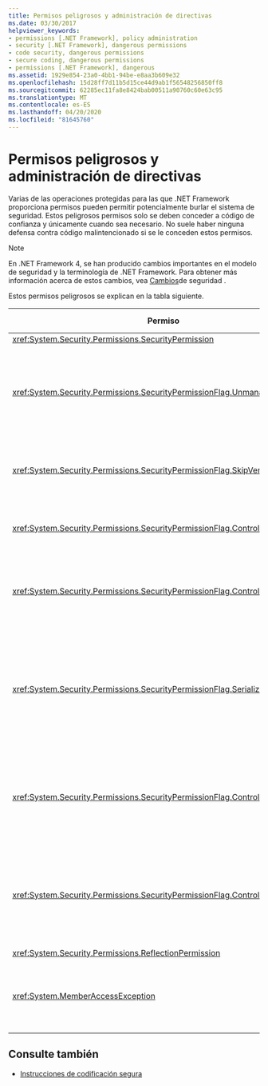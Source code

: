 ```yaml
---
title: Permisos peligrosos y administración de directivas
ms.date: 03/30/2017
helpviewer_keywords:
- permissions [.NET Framework], policy administration
- security [.NET Framework], dangerous permissions
- code security, dangerous permissions
- secure coding, dangerous permissions
- permissions [.NET Framework], dangerous
ms.assetid: 1929e854-23a0-4bb1-94be-e8aa3b609e32
ms.openlocfilehash: 15d28ff7d11b5d15ce44d9ab1f56548256850ff8
ms.sourcegitcommit: 62285ec11fa8e8424bab00511a90760c60e63c95
ms.translationtype: MT
ms.contentlocale: es-ES
ms.lasthandoff: 04/20/2020
ms.locfileid: "81645760"
---
```

# <a name="dangerous-permissions-and-policy-administration"></a>Permisos peligrosos y administración de directivas
Varias de las operaciones protegidas para las que .NET Framework proporciona permisos pueden permitir potencialmente burlar el sistema de seguridad. Estos peligrosos permisos solo se deben conceder a código de confianza y únicamente cuando sea necesario. No suele haber ninguna defensa contra código malintencionado si se le conceden estos permisos.  
  
> [!NOTE]
> En .NET Framework 4, se han producido cambios importantes en el modelo de seguridad y la terminología de .NET Framework. Para obtener más información acerca de estos cambios, vea [Cambios](https://docs.microsoft.com/previous-versions/dotnet/framework/security/security-changes)de seguridad .  
  
 Estos permisos peligrosos se explican en la tabla siguiente.  
  
|Permiso|Riesgo potencial|  
|----------------|--------------------|  
|<xref:System.Security.Permissions.SecurityPermission>||  
|<xref:System.Security.Permissions.SecurityPermissionFlag.UnmanagedCode>|Permite que el código administrado llame a código no administrado, lo que a menudo es peligroso.|  
|<xref:System.Security.Permissions.SecurityPermissionFlag.SkipVerification>|Sin esta comprobación, el código puede hacer cualquier cosa.|  
|<xref:System.Security.Permissions.SecurityPermissionFlag.ControlEvidence>|La evidencia no validada puede burlar la directiva de seguridad.|  
|<xref:System.Security.Permissions.SecurityPermissionFlag.ControlPolicy>|La capacidad de modificar la directiva de seguridad puede deshabilitar la seguridad.|  
|<xref:System.Security.Permissions.SecurityPermissionFlag.SerializationFormatter>|El uso de serialización puede eludir los mecanismos de accesibilidad. Para obtener información más detallada, vea [Seguridad y serialización](security-and-serialization.md).|  
|<xref:System.Security.Permissions.SecurityPermissionFlag.ControlPrincipal>|La capacidad de establecer la entidad de seguridad actual puede engañar a la seguridad basada en roles.|  
|<xref:System.Security.Permissions.SecurityPermissionFlag.ControlThread>|La manipulación de subprocesos es peligrosa debido al estado de seguridad asociado a ellos.|  
|<xref:System.Security.Permissions.ReflectionPermission>||  
|<xref:System.MemberAccessException>|Puede utilizar miembros privados para anular los mecanismos de accesibilidad.|  
  
## <a name="see-also"></a>Consulte también

- [Instrucciones de codificación segura](../../standard/security/secure-coding-guidelines.md)
